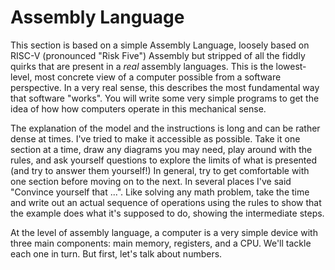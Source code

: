 # Assembly Language

This section is based on a simple Assembly Language, loosely based on RISC-V
(pronounced "Risk Five") Assembly but stripped of all the fiddly quirks that are
present in a *real* assembly languages.  This is the lowest-level, most concrete
view of a computer possible from a software perspective.  In a very real sense,
this describes the most fundamental way that software "works".  You will write
some very simple programs to get the idea of how how computers operate in this
mechanical sense.

The explanation of the model and the instructions is long and can be rather
dense at times.  I've tried to make it accessible as possible.  Take it one
section at a time, draw any diagrams you may need, play around with the rules,
and ask yourself questions to explore the limits of what is presented (and try
to answer them yourself!)  In general, try to get comfortable with one section
before moving on to the next.  In several places I've said "Convince yourself
that ...".  Like solving any math problem, take the time and write out an actual
sequence of operations using the rules to show that the example does what it's
supposed to do, showing the intermediate steps.

At the level of assembly language, a computer is a very simple device with three
main components: main memory, registers, and a CPU.  We'll tackle each one in
turn.  But first, let's talk about numbers.
